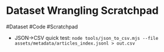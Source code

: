# Dataset Wrangling Scratchpad
#Dataset #Code #Scratchpad

- JSON→CSV quick test:
  `node tools/json_to_csv.mjs --file assets/metadata/articles_index.jsonl > out.csv`
